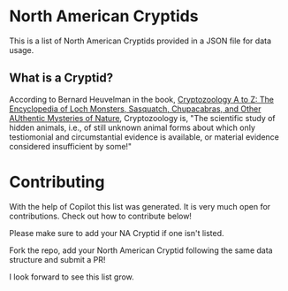 # North American Cryptids
This is a list of North American Cryptids provided in a JSON file for data usage.

## What is a Cryptid?
According to Bernard Heuvelman in the book, [Cryptozoology A to Z: The Encyclopedia of Loch Monsters, Sasquatch, Chupacabras, and Other AUthentic Mysteries of Nature](https://a.co/d/b6RQvno), Cryptozoology is, "The scientific study of hidden animals, i.e., of still unknown animal forms about which only testiomonial and circumstantial evidence is available, or material evidence considered insufficient by some!"

# Contributing
With the help of Copilot this list was generated. It is very much open for contributions. Check out how to contribute below!

Please make sure to add your NA Cryptid if one isn't listed.

Fork the repo, add your North American Cryptid following the same data structure and submit a PR!

I look forward to see this list grow.
